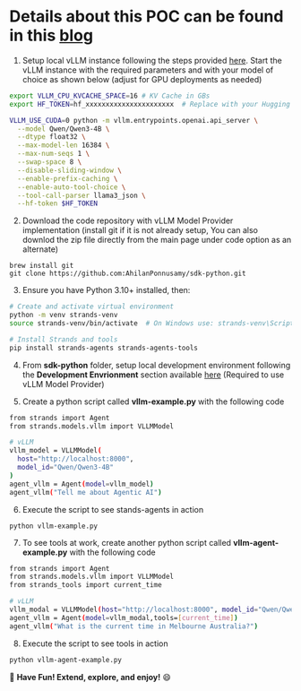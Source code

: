 # Details about this POC can be found in this [blog](https://github.com/AhilanPonnusamy/strands-wth-vllm/edit/main/README.md)

1. Setup local vLLM instance following the steps provided [here](https://github.com/AhilanPonnusamy/llm-cag-cpu). Start the vLLM instance with the required parameters and with your model of choice as shown below (adjust for GPU deployments as needed) 

```bash
export VLLM_CPU_KVCACHE_SPACE=16 # KV Cache in GBs
export HF_TOKEN=hf_xxxxxxxxxxxxxxxxxxxxxx  # Replace with your Hugging Face token

VLLM_USE_CUDA=0 python -m vllm.entrypoints.openai.api_server \
  --model Qwen/Qwen3-4B \
  --dtype float32 \
  --max-model-len 16384 \
  --max-num-seqs 1 \
  --swap-space 8 \
  --disable-sliding-window \
  --enable-prefix-caching \
  --enable-auto-tool-choice \
  --tool-call-parser llama3_json \
  --hf-token $HF_TOKEN 
```
   
2. Download the code repository with vLLM Model Provider implementation (install git if it is not already setup, You can also downlod the zip file directly from the main page under code option as an alternate)

```
brew install git
git clone https://github.com:AhilanPonnusamy/sdk-python.git
```

3. Ensure you have Python 3.10+ installed, then:

```bash
# Create and activate virtual environment
python -m venv strands-venv
source strands-venv/bin/activate  # On Windows use: strands-venv\Scripts\activate

# Install Strands and tools
pip install strands-agents strands-agents-tools
```
4. From **sdk-python** folder, setup local development environment following the **Development Envrionment** section available [here](https://github.com/strands-agents/sdk-python/blob/main/CONTRIBUTING.md) (Required to use vLLM Model Provider)
   
5. Create a python script called **vllm-example.py** with the following code
```bash
from strands import Agent
from strands.models.vllm import VLLMModel

# vLLM
vllm_model = VLLMModel(
  host="http://localhost:8000",
  model_id="Qwen/Qwen3-4B"
)
agent_vllm = Agent(model=vllm_model)
agent_vllm("Tell me about Agentic AI")

```
6. Execute the script to see stands-agents in action
```
python vllm-example.py
```
7. To see tools at work, create another python script called **vllm-agent-example.py** with the following code
```bash
from strands import Agent
from strands.models.vllm import VLLMModel
from strands_tools import current_time

# vLLM
vllm_modal = VLLMModel(host="http://localhost:8000", model_id="Qwen/Qwen3-4B")
agent_vllm = Agent(model=vllm_modal,tools=[current_time])
agent_vllm("What is the current time in Melbourne Australia?")
```
8. Execute the script to see tools in action
```bash
python vllm-agent-example.py
```
🎉 **Have Fun! Extend, explore, and enjoy!** 😄
   


